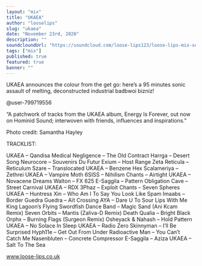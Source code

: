 ```yaml
---
layout: "mix"
title: "UKAEA"
author: "looselips"
slug: "ukaea"
date: "November 23rd, 2020"
description: ""
soundcloundUrl: "https://soundcloud.com/loose-lips123/loose-lips-mix-series-306-ukaea"
tags: ["mix"]
published: true
featured: true
banner: ""
---
```


UKAEA announces the colour from the get go: here’s a 95 minutes sonic assault of melting, deconstructed industrial badbwoi bizniz!

@user-799719556

“A patchwork of tracks from the UKAEA album, Energy Is Forever, out now on Hominid Sound; interwoven with friends, influences and inspirations.”

Photo credit: Samantha Hayley

TRACKLIST:

UKAEA – Qandisa
Medical Negligence – The Old Contract
Harrga – Desert Song
Neurocore – Souvenirs Du Futur
Exium – Host Range
Zeta Reticula – Reticulum
Szare – Translocated
UKAEA – Benzene Hex
Scalameriya – Zethrei
UKAEA – Vampire Moth
6SISS – Nihilism
Chants – Airtight
UKAEA – Novacene Dreams
Walton – FX 625
E-Saggila – Pattern Obligation
Cave – Street Carnival
UKAEA – RDX
3Phaz – Exploit
Chants – Seven Spheres
UKAEA – Huntress
Xin – Who Am I To Say You Look Like Spam
Imaabs – Border
Guedra Guedra – Aït Crossing
AYA – Dare U To Sour Lips With Me
King Lagoon’s Flying Swordfish Dance Band – Magic Sand (Ani Kcam Remix)
Seven Orbits – Mantis (Zaliva-D Remix)
Death Qualia – Bright Black
Orphx – Burning Flags (Surgeon Remix)
Osheyack & Nahash – Hold Pattern
UKAEA – No Solace In Sleep
UKAEA – Radio Zero
Skinnyman – I’ll Be Surprised
Hyph11e – Get Out From Under
Radioactive Man – You Can’t Catch Me
Nasenbluten – Concrete Compressor
E-Saggila – Aziza
UKAEA – Salt To The Sea

www.loose-lips.co.uk
